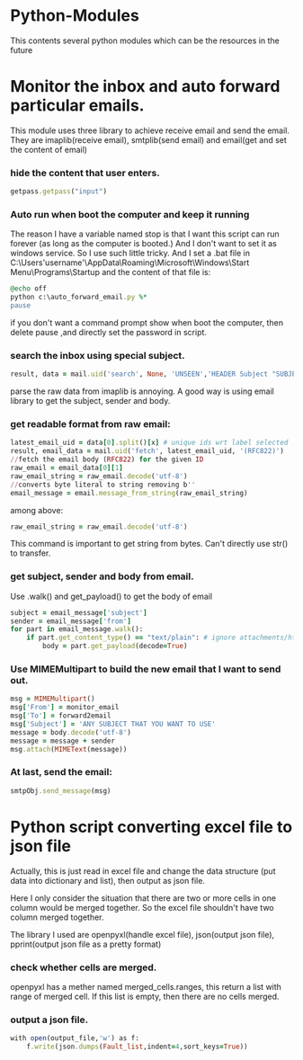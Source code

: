 # Python-Modules
This contents several python modules which can be the resources in the future

# Monitor the inbox and auto forward particular emails.
  This module uses three library to achieve receive email and send the email.
  They are imaplib(receive email), smtplib(send email) and email(get and set the content of email)

  ### hide the content that user enters.
  ```ruby
  getpass.getpass("input")
  ```
  ### Auto run when boot the computer and keep it running
  The reason I have a variable named stop is that I want this script can run forever (as long as the computer is booted.) And I don't want to set it as windows service. So I use such little tricky. And I set a .bat file in C:\Users\'username'\AppData\Roaming\Microsoft\Windows\Start Menu\Programs\Startup
  and the content of that file is:
  ```ruby
  @echo off
  python c:\auto_forward_email.py %*
  pause  
  ```
  if you don't want a command prompt show when boot the computer, then delete pause ,and directly set the password in script.

  ### search the inbox using special subject.
  ```ruby
  result, data = mail.uid('search', None, 'UNSEEN','HEADER Subject "SUBJECT THAT YOU WANT TO MONITOR"')
  ```

  parse the raw data from imaplib is annoying. A good way is using email library to get the subject, sender and body.

  ### get readable format from raw email:
  ```ruby
  latest_email_uid = data[0].split()[x] # unique ids wrt label selected
  result, email_data = mail.uid('fetch', latest_email_uid, '(RFC822)')
  //fetch the email body (RFC822) for the given ID
  raw_email = email_data[0][1]
  raw_email_string = raw_email.decode('utf-8')
  //converts byte literal to string removing b''
  email_message = email.message_from_string(raw_email_string)
  ```

  among above:
  ```ruby
  raw_email_string = raw_email.decode('utf-8')
  ```
  This command is important to get string from bytes. Can't directly use str() to transfer.

  ### get subject, sender and body from email.
  Use .walk() and get_payload() to get the body of email
  ```ruby
  subject = email_message['subject']
  sender = email_message['from']
  for part in email_message.walk():
      if part.get_content_type() == "text/plain": # ignore attachments/html
          body = part.get_payload(decode=True)
  ```

  ### Use MIMEMultipart to build the new email that I want to send out.
  ```ruby
  msg = MIMEMultipart()
  msg['From'] = monitor_email
  msg['To'] = forward2email
  msg['Subject'] = 'ANY SUBJECT THAT YOU WANT TO USE'
  message = body.decode('utf-8')
  message = message + sender
  msg.attach(MIMEText(message))
  ```
  ### At last, send the email:
  ```ruby
  smtpObj.send_message(msg)
  ```
# Python script converting excel file to json file
  Actually, this is just read in excel file and change the data structure (put data into dictionary and list), then output as json file.

  Here I only consider the situation that there are two or more cells in one column would be merged together. So the excel file shouldn't have two column merged together.

  The library I used are openpyxl(handle excel file), json(output json file), pprint(output json file as a pretty format)

  ### check whether cells are merged.
  openpyxl has a mether named merged_cells.ranges, this return a list with range of merged cell. If this list is empty, then there are no cells merged.

  ### output a json file.
  ```ruby
  with open(output_file,'w') as f:
      f.write(json.dumps(Fault_list,indent=4,sort_keys=True))
  ```
